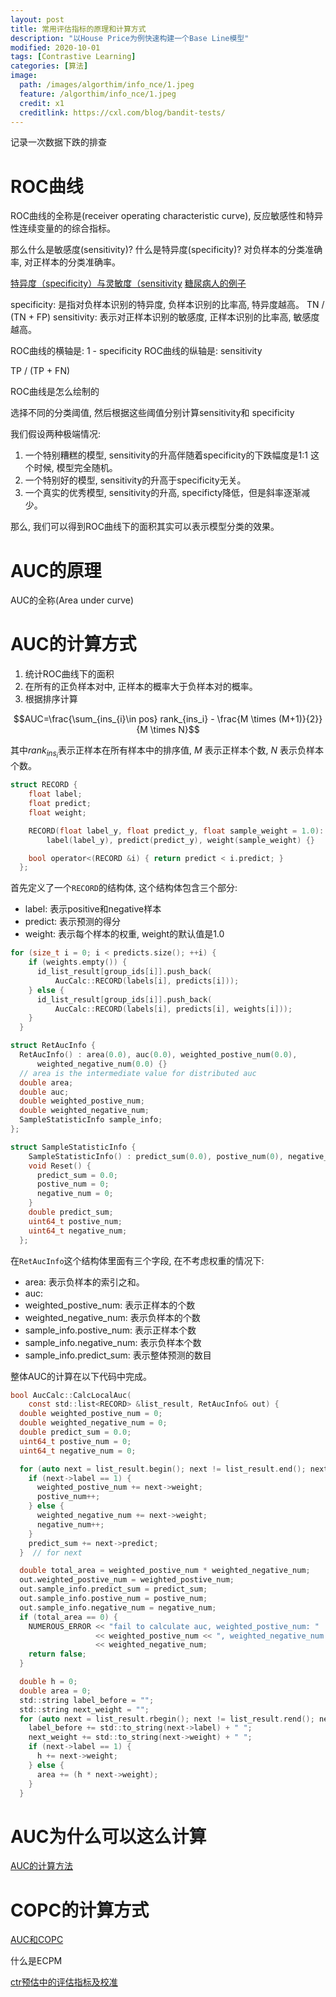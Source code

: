 ```yaml
---
layout: post
title: 常用评估指标的原理和计算方式
description: "以House Price为例快速构建一个Base Line模型"
modified: 2020-10-01
tags: [Contrastive Learning]
categories: [算法]
image:
  path: /images/algorthim/info_nce/1.jpeg
  feature: /algorthim/info_nce/1.jpeg
  credit: x1
  creditlink: https://cxl.com/blog/bandit-tests/
---
```



记录一次数据下跌的排查

# ROC曲线

ROC曲线的全称是(receiver operating characteristic curve), 反应敏感性和特异性连续变量的的综合指标。

那么什么是敏感度(sensitivity)? 什么是特异度(specificity)?
对负样本的分类准确率, 对正样本的分类准确率。

[特异度（specificity）与灵敏度（sensitivity](https://www.jianshu.com/p/7919ef304b19)
[糖尿病人的例子](https://www.zhihu.com/question/30750849)

specificity: 是指对负样本识别的特异度, 负样本识别的比率高, 特异度越高。
TN / (TN + FP)
sensitivity: 表示对正样本识别的敏感度, 正样本识别的比率高,  敏感度越高。

ROC曲线的横轴是:
1 - specificity
ROC曲线的纵轴是:
sensitivity

TP / (TP + FN)

ROC曲线是怎么绘制的

选择不同的分类阈值, 然后根据这些阈值分别计算sensitivity和 specificity

我们假设两种极端情况:
1. 一个特别糟糕的模型, sensitivity的升高伴随着specificity的下跌幅度是1:1 这个时候, 模型完全随机。
2. 一个特别好的模型, sensitivity的升高于specificity无关。
3. 一个真实的优秀模型, sensitivity的升高, specificty降低，但是斜率逐渐减少。

那么, 我们可以得到ROC曲线下的面积其实可以表示模型分类的效果。

# AUC的原理

AUC的全称(Area under curve)

# AUC的计算方式

1. 统计ROC曲线下的面积
2. 在所有的正负样本对中, 正样本的概率大于负样本对的概率。
3. 根据排序计算

$$AUC=\frac{\sum_{ins_{i}\in pos} rank_{ins_i} - \frac{M \times (M+1)}{2}}{M \times N}$$

其中$rank_{ins_i}$表示正样本在所有样本中的排序值, 
$M$ 表示正样本个数, $N$ 表示负样本个数。

```C
struct RECORD {
    float label;
    float predict;
    float weight;

    RECORD(float label_y, float predict_y, float sample_weight = 1.0):
        label(label_y), predict(predict_y), weight(sample_weight) {}

    bool operator<(RECORD &i) { return predict < i.predict; }
  };
```

首先定义了一个`RECORD`的结构体, 这个结构体包含三个部分:
* label: 表示positive和negative样本
* predict: 表示预测的得分
* weight: 表示每个样本的权重, weight的默认值是1.0


```C
for (size_t i = 0; i < predicts.size(); ++i) {
    if (weights.empty()) {
      id_list_result[group_ids[i]].push_back(
          AucCalc::RECORD(labels[i], predicts[i]));
    } else {
      id_list_result[group_ids[i]].push_back(
          AucCalc::RECORD(labels[i], predicts[i], weights[i]));
    }
  }

```

```C
struct RetAucInfo {
  RetAucInfo() : area(0.0), auc(0.0), weighted_postive_num(0.0),
      weighted_negative_num(0.0) {}
  // area is the intermediate value for distributed auc
  double area;
  double auc;
  double weighted_postive_num;
  double weighted_negative_num;
  SampleStatisticInfo sample_info;
};

struct SampleStatisticInfo {
    SampleStatisticInfo() : predict_sum(0.0), postive_num(0), negative_num(0) {}
    void Reset() {
      predict_sum = 0.0;
      postive_num = 0;
      negative_num = 0;
    }
    double predict_sum;
    uint64_t postive_num;
    uint64_t negative_num;
  };
```
在`RetAucInfo`这个结构体里面有三个字段, 在不考虑权重的情况下:
* area: 表示负样本的索引之和。
* auc: 
* weighted_postive_num: 表示正样本的个数
* weighted_negative_num: 表示负样本的个数
* sample_info.postive_num: 表示正样本个数
* sample_info.negative_num: 表示负样本个数
* sample_info.predict_sum: 表示整体预测的数目



整体AUC的计算在以下代码中完成。

```C
bool AucCalc::CalcLocalAuc(
    const std::list<RECORD> &list_result, RetAucInfo& out) {
  double weighted_postive_num = 0;
  double weighted_negative_num = 0;
  double predict_sum = 0.0;
  uint64_t postive_num = 0;
  uint64_t negative_num = 0;

  for (auto next = list_result.begin(); next != list_result.end(); next++) {
    if (next->label == 1) {
      weighted_postive_num += next->weight;
      postive_num++;
    } else {
      weighted_negative_num += next->weight;
      negative_num++;
    }
    predict_sum += next->predict;
  }  // for next

  double total_area = weighted_postive_num * weighted_negative_num;
  out.weighted_postive_num = weighted_postive_num;
  out.sample_info.predict_sum = predict_sum;
  out.sample_info.postive_num = postive_num;
  out.sample_info.negative_num = negative_num;
  if (total_area == 0) {
    NUMEROUS_ERROR << "fail to calculate auc, weighted_postive_num: "
                   << weighted_postive_num << ", weighted_negative_num: "
                   << weighted_negative_num;
    return false;
  }

  double h = 0;
  double area = 0;
  std::string label_before = "";
  std::string next_weight = "";
  for (auto next = list_result.rbegin(); next != list_result.rend(); next++) {
    label_before += std::to_string(next->label) + " ";
    next_weight += std::to_string(next->weight) + " ";
    if (next->label == 1) {
      h += next->weight;
    } else {
      area += (h * next->weight);
    }
  }

```


# AUC为什么可以这么计算

[AUC的计算方法](https://blog.csdn.net/qq_22238533/article/details/78666436)


# COPC的计算方式

[AUC和COPC](https://www.cnblogs.com/Lee-yl/p/15061680.html)

什么是ECPM

[ctr预估中的评估指标及校准](https://blog.csdn.net/u013019431/article/details/102473137)